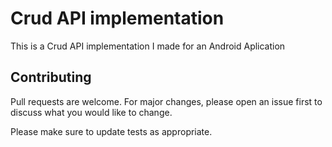 # Crud API implementation

This is a Crud API implementation I made for an Android Aplication


## Contributing

Pull requests are welcome. For major changes, please open an issue first
to discuss what you would like to change.

Please make sure to update tests as appropriate.
